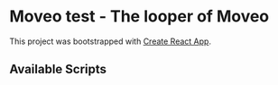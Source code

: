 # Moveo test - The looper of Moveo

This project was bootstrapped with [Create React App](https://github.com/facebook/create-react-app).

## Available Scripts

